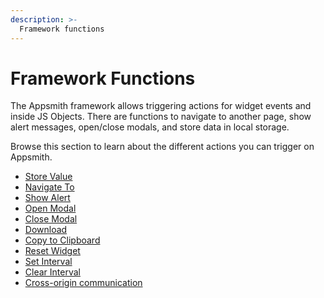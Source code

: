 ```yaml
---
description: >-
  Framework functions
---
```


# Framework Functions

The Appsmith framework allows triggering actions for widget events and inside JS Objects. There are functions to navigate to another page, show alert messages, open/close modals, and store data in local storage.

Browse this section to learn about the different actions you can trigger on Appsmith.

* [Store Value](/write-code/reference/widget-actions/store-value)
* [Navigate To](/write-code/reference/widget-actions/navigate-to)
* [Show Alert](/write-code/reference/widget-actions/show-alert)
* [Open Modal](/write-code/reference/widget-actions/show-modal)
* [Close Modal](/write-code/reference/widget-actions/close-modal)
* [Download](/write-code/reference/widget-actions/download)
* [Copy to Clipboard](/write-code/reference/widget-actions/copy-to-clipboard)
* [Reset Widget](/write-code/reference/widget-actions/reset-widget)
* [Set Interval](/write-code/reference/widget-actions/intervals-time-events#setinterval)
* [Clear Interval](/write-code/reference/widget-actions/intervals-time-events#clearinterval)
* [Cross-origin communication](/write-code/reference/widget-actions/post-message)

